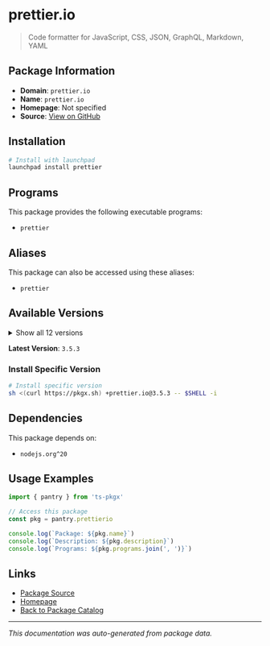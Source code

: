 # prettier.io

> Code formatter for JavaScript, CSS, JSON, GraphQL, Markdown, YAML

## Package Information

- **Domain**: `prettier.io`
- **Name**: `prettier.io`
- **Homepage**: Not specified
- **Source**: [View on GitHub](https://github.com/pkgxdev/pantry/tree/main/projects/prettier.io/package.yml)

## Installation

```bash
# Install with launchpad
launchpad install prettier
```

## Programs

This package provides the following executable programs:

- `prettier`

## Aliases

This package can also be accessed using these aliases:

- `prettier`

## Available Versions

<details>
<summary>Show all 12 versions</summary>

- `3.5.3`, `3.5.2`, `3.5.1`, `3.5.0`, `3.4.2`
- `3.4.1`, `3.4.0`, `3.3.3`, `3.3.2`, `3.3.1`
- `3.3.0`, `3.2.5`

</details>

**Latest Version**: `3.5.3`

### Install Specific Version

```bash
# Install specific version
sh <(curl https://pkgx.sh) +prettier.io@3.5.3 -- $SHELL -i
```

## Dependencies

This package depends on:

- `nodejs.org^20`

## Usage Examples

```typescript
import { pantry } from 'ts-pkgx'

// Access this package
const pkg = pantry.prettierio

console.log(`Package: ${pkg.name}`)
console.log(`Description: ${pkg.description}`)
console.log(`Programs: ${pkg.programs.join(', ')}`)
```

## Links

- [Package Source](https://github.com/pkgxdev/pantry/tree/main/projects/prettier.io/package.yml)
- [Homepage](#)
- [Back to Package Catalog](../package-catalog.md)

---

*This documentation was auto-generated from package data.*
